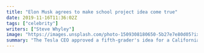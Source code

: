 ```yaml
---
title: "Elon Musk agrees to make school project idea come true"
date: 2019-11-16T11:36:02Z
tags: ["celebrity"]
writers: ["Steve Whyley"]
image: "https://images.unsplash.com/photo-1509308180650-5b27e7e80d05?ixlib=rb-1.2.1&ixid=eyJhcHBfaWQiOjEyMDd9&auto=format&fit=crop&w=300&q=100"
summary: "The Tesla CEO approved a fifth-grader's idea for a California school project, where classmates would make homemade Tesla commercials - with the winner getting their ad aired."
---
```

